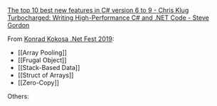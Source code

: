 [The top 10 best new features in C# version 6 to 9  - Chris Klug](https://www.youtube.com/watch?v=hIQa7SsWYUE)
[Turbocharged: Writing High-Performance C# and .NET Code - Steve Gordon](https://www.youtube.com/watch?v=CwISe8blq38&t=2007s)

From [Konrad Kokosa .Net Fest 2019](https://www.youtube.com/watch?v=3r6gbZFRDHs):
- [[Array Pooling]]
- [[Frugal Object]]
- [[Stack-Based Data]]
- [[Struct of Arrays]]
- [[Zero-Copy]]

Others:

